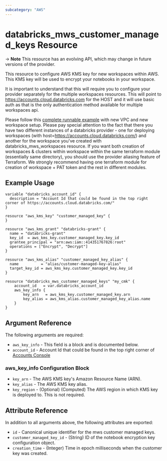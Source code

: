 ```yaml
---
subcategory: "AWS"
---
```

# databricks_mws_customer_managed_keys Resource

-> **Note** This resource has an evolving API, which may change in future versions of the provider.

This resource to configure AWS KMS key for new workspaces within AWS. This KMS key will be used to encrypt your notebooks in your workspace.

It is important to understand that this will require you to configure your provider separately for the multiple workspaces resources. This will point to https://accounts.cloud.databricks.com for the HOST and it will use basic auth as that is the only authentication method available for multiple workspaces api. 

Please follow this [complete runnable example](../guides/aws-workspace.md) with new VPC and new workspace setup. Please pay special attention to the fact that there you have two different instances of a databricks provider - one for deploying workspaces (with host=https://accounts.cloud.databricks.com/) and another for the workspace you've created with databricks_mws_workspaces resource. If you want both creation of workspaces & clusters within workspace within the same terraform module (essentially same directory), you should use the provider aliasing feature of Terraform. We strongly recommend having one terraform module for creation of workspace + PAT token and the rest in different modules.


## Example Usage

```hcl
variable "databricks_account_id" {
  description = "Account Id that could be found in the top right corner of https://accounts.cloud.databricks.com/"
}

resource "aws_kms_key" "customer_managed_key" {
}

resource "aws_kms_grant" "databricks-grant" {
  name = "databricks-grant"
  key_id  = aws_kms_key.customer_managed_key.key_id
  grantee_principal = "arn:aws:iam::414351767826:root"
  operations = ["Encrypt", "Decrypt"]
}

resource "aws_kms_alias" "customer_managed_key_alias" {
  name          = "alias/customer-managed-key-alias"
  target_key_id = aws_kms_key.customer_managed_key.key_id
}

resource "databricks_mws_customer_managed_keys" "my_cmk" {
    account_id   = var.databricks_account_id
    aws_key_info {
        key_arn   = aws_kms_key.customer_managed_key.arn
        key_alias = aws_kms_alias.customer_managed_key_alias.name
    }
}
```


## Argument Reference

The following arguments are required:

* `aws_key_info` - This field is a block and is documented below.
* `account_id` - Account Id that could be found in the top right corner of [Accounts Console](https://accounts.cloud.databricks.com/)


### aws_key_info Configuration Block

* `key_arn` - The AWS KMS key's Amazon Resource Name (ARN).
* `key_alias` - The AWS KMS key alias.
* `key_region` - (Optional) (Computed) The AWS region in which KMS key is deployed to. This is not required.


## Attribute Reference

In addition to all arguments above, the following attributes are exported:

* `id` - Canonical unique identifier for the mws customer managed keys.
* `customer_managed_key_id` - (String) ID of the notebook encryption key configuration object.
* `creation_time` - (Integer) Time in epoch milliseconds when the customer key was created.

